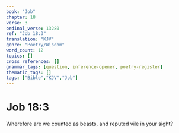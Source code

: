 ```yaml
---
book: "Job"
chapter: 18
verse: 3
ordinal_verse: 13280
ref: "Job 18:3"
translation: "KJV"
genre: "Poetry/Wisdom"
word_count: 12
topics: []
cross_references: []
grammar_tags: [question, inference-opener, poetry-register]
thematic_tags: []
tags: ["Bible","KJV","Job"]
---
```


# Job 18:3

Wherefore are we counted as beasts, and reputed vile in your sight?
